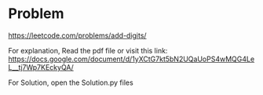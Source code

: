 # Problem

https://leetcode.com/problems/add-digits/

For explanation, Read the pdf file or visit this link:
https://docs.google.com/document/d/1yXCtG7kt5bN2UQaUoPS4wMQG4LeL__tj7Wp7KEckyQA/

For Solution, open the Solution.py files